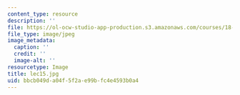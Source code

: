 ```yaml
---
content_type: resource
description: ''
file: https://ol-ocw-studio-app-production.s3.amazonaws.com/courses/18-01sc-single-variable-calculus-fall-2010/bbcb049da04f5f2ae99bfc4e4593b0a4_lec15.jpg
file_type: image/jpeg
image_metadata:
  caption: ''
  credit: ''
  image-alt: ''
resourcetype: Image
title: lec15.jpg
uid: bbcb049d-a04f-5f2a-e99b-fc4e4593b0a4
---
```


